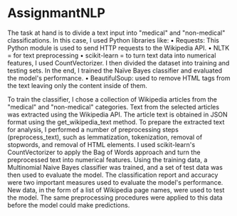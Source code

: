 # AssignmantNLP
The task at hand is to divide a text input into "medical" and "non-medical" classifications. In this case, I used Python libraries like:
• Requests: This Python module is used to send HTTP requests to the Wikipedia API.
• NLTK = for text preprocessing 
• scikit-learn = to turn text data into numerical features, I used CountVectorizer. I then divided the dataset into training and testing sets. In the end, I trained the Naïve Bayes classifier and evaluated the model's performance.
• BeautifulSoup: used to remove HTML tags from the text leaving only the content inside of them. 

To train the classifier, I chose a collection of Wikipedia articles from the "medical" and "non-medical" categories. Text from the selected articles was extracted using the Wikipedia API. The article text is obtained in JSON format using the get_wikipedia_text method. To prepare the extracted text for analysis, I performed a number of preprocessing steps (preprocess_text), such as lemmatization, tokenization, removal of stopwords, and removal of HTML elements.
I used scikit-learn's CountVectorizer to apply the Bag of Words approach and turn the preprocessed text into numerical features.
Using the training data, a Multinomial Naive Bayes classifier was trained, and a set of test data was then used to evaluate the model. The classification report and accuracy were two important measures used to evaluate the model's performance.
New data, in the form of a list of Wikipedia page names, were used to test the model. The same preprocessing procedures were applied to this data before the model could make predictions.
